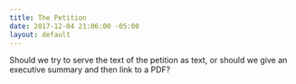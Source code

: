 ```yaml
---
title: The Petition
date: 2017-12-04 21:06:00 -05:00
layout: default
---
```


Should we try to serve the text of the petition as text, or should we give an executive summary and then link to a PDF?
